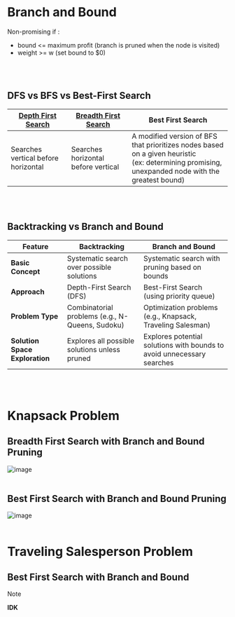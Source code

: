 # Branch and Bound
Non-promising if :
- bound <= maximum profit (branch is pruned when the node is visited)
- weight >= w (set bound to $0)

</br></br>


##  DFS vs BFS vs Best-First Search
| [Depth First Search](https://www.youtube.com/watch?v=Urx87-NMm6c) | [Breadth First Search](https://www.youtube.com/watch?v=HZ5YTanv5QE) | Best First Search |
|-------------------------------------------------------------------|-------------------------------------------------------------------|-----------------------------------------------------------------|
| Searches vertical before horizontal                               | Searches horizontal before vertical                               | A modified version of BFS that prioritizes nodes based on a given heuristic </br> (ex: determining promising, unexpanded node with the greatest bound) |

</br></br>



## Backtracking vs Branch and Bound 
| Feature                      | Backtracking                                                                 | Branch and Bound                                                             |
|------------------------------|------------------------------------------------------------------------------|----------------------------------------------------------------------------- |
| **Basic Concept**            | Systematic search over possible solutions                                    | Systematic search with pruning based on bounds                               |
| **Approach**                 | Depth-First Search (DFS)                                                     | Best-First Search (using priority queue)                                     |
| **Problem Type**             | Combinatorial problems (e.g., N-Queens, Sudoku)                              | Optimization problems (e.g., Knapsack, Traveling Salesman)                   |
| **Solution Space Exploration**| Explores all possible solutions unless pruned                               | Explores potential solutions with bounds to avoid unnecessary searches       |


</br></br>



# Knapsack Problem 
## Breadth First Search with Branch and Bound Pruning
![image](https://github.com/juho-creator/CS-Courses/assets/72856990/41f390b1-0c5c-421c-9cf7-1621903b55a1)
</br></br>



## Best First Search with Branch and Bound Pruning
![image](https://github.com/juho-creator/CS-Courses/assets/72856990/65867091-7aac-44c4-b720-702671c35004)
</br></br>

# Traveling Salesperson Problem
## Best First Search with Branch and Bound 
>[!NOTE]
>**IDK**
